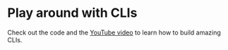 # Play around with CLIs

Check out the code and the [YouTube video](https://youtu.be/o0Rd6cTsCC0) to learn how to build amazing CLIs.
